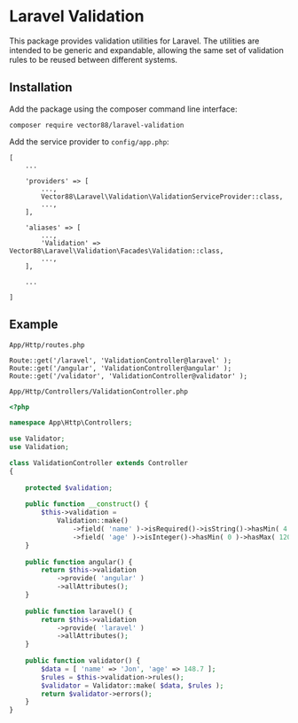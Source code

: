 # Laravel Validation

This package provides validation utilities for Laravel.
The utilities are intended to be generic and expandable, allowing the same set of validation
rules to be reused between different systems.

## Installation

Add the package using the composer command line interface:

```
composer require vector88/laravel-validation
```


Add the service provider to `config/app.php`:

```
[
	...

	'providers' => [
		...,
		Vector88\Laravel\Validation\ValidationServiceProvider::class,
		...,
	],

	'aliases' => [
		...,
		'Validation' => Vector88\Laravel\Validation\Facades\Validation::class,
		...,
	],

	...

]
```


## Example

`App/Http/routes.php`
```
Route::get('/laravel', 'ValidationController@laravel' );
Route::get('/angular', 'ValidationController@angular' );
Route::get('/validator', 'ValidationController@validator' );
```



`App/Http/Controllers/ValidationController.php`
``` php
<?php

namespace App\Http\Controllers;

use Validator;
use Validation;

class ValidationController extends Controller
{
	
	protected $validation;
	
	public function __construct() {
		$this->validation =
			Validation::make()
				->field( 'name' )->isRequired()->isString()->hasMin( 4 )->hasMax( 16 )
				->field( 'age' )->isInteger()->hasMin( 0 )->hasMax( 120 );
	}
	
	public function angular() {
		return $this->validation
			->provide( 'angular' )
			->allAttributes();
	}
	
	public function laravel() {
		return $this->validation
			->provide( 'laravel' )
			->allAttributes();
	}
	
	public function validator() {
		$data = [ 'name' => 'Jon', 'age' => 148.7 ];
		$rules = $this->validation->rules();
        $validator = Validator::make( $data, $rules );
		return $validator->errors();
	}
}
```

